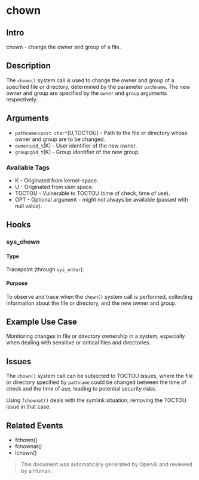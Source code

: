 
# chown

## Intro

chown - change the owner and group of a file.

## Description

The `chown()` system call is used to change the owner and group of a specified
file or directory, determined by the parameter `pathname`. The new owner and
group are specified by the `owner` and `group` arguments respectively.

## Arguments

* `pathname`:`const char*`[U,TOCTOU] - Path to the file or directory whose owner and group are to be changed.
* `owner`:`uid_t`[K] - User identifier of the new owner.
* `group`:`gid_t`[K] - Group identifier of the new group.

### Available Tags

* K - Originated from kernel-space.
* U - Originated from user space.
* TOCTOU - Vulnerable to TOCTOU (time of check, time of use).
* OPT - Optional argument - might not always be available (passed with null value).

## Hooks

### sys_chown

#### Type

Tracepoint (through `sys_enter`).

#### Purpose

To observe and trace when the `chown()` system call is performed, collecting
information about the file or directory, and the new owner and group.

## Example Use Case

Monitoring changes in file or directory ownership in a system, especially when
dealing with sensitive or critical files and directories.

## Issues

The `chown()` system call can be subjected to TOCTOU issues, where the file or
directory specified by `pathname` could be changed between the time of check and
the time of use, leading to potential security risks.

Using `fchownat()` deals with the symlink situation, removing the TOCTOU issue in
that case.

## Related Events

* fchown()
* fchownat()
* lchown()

> This document was automatically generated by OpenAI and reviewed by a Human.
